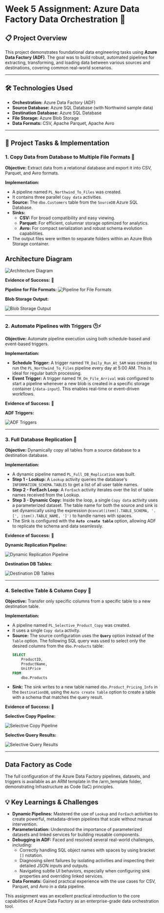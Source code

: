 # Week 5 Assignment: Azure Data Factory Data Orchestration 🚀

## 📋 Project Overview

This project demonstrates foundational data engineering tasks using **Azure Data Factory (ADF)**. The goal was to build robust, automated pipelines for extracting, transforming, and loading data between various sources and destinations, covering common real-world scenarios.

---

## 🛠️ Technologies Used

*   **Orchestration:** Azure Data Factory (ADF)
*   **Source Database:** Azure SQL Database (with Northwind sample data)
*   **Destination Database:** Azure SQL Database
*   **File Storage:** Azure Blob Storage
*   **Data Formats:** CSV, Apache Parquet, Apache Avro

---

## 📂 Project Tasks & Implementation

### 1. Copy Data from Database to Multiple File Formats 📄

**Objective:** Extract data from a relational database and export it into CSV, Parquet, and Avro formats.

**Implementation:**
*   A pipeline named `PL_Northwind_To_Files` was created.
*   It contains three parallel `Copy data` activities.
*   **Source:** The `dbo.Customers` table from the `SourceDB` Azure SQL Database.
*   **Sinks:**
    *   **CSV:** For broad compatibility and easy viewing.
    *   **Parquet:** For efficient, columnar storage optimized for analytics.
    *   **Avro:** For compact serialization and robust schema evolution capabilities.
*   The output files were written to separate folders within an Azure Blob Storage container.

## Architecture Diagram

![Architecture Diagram](https://github.com/Ayush03A/Celebal-Summer-Internship-Data-Engineer-2025/blob/abdc789e575d11d96e067ab562c6fafeb3a7049b/WEEK%205/Screenshots/Architecture%20Diagram.png)

**Evidence of Success:** 📸

**Pipeline for File Formats:**
![Pipeline for File Formats](Screenshots/Pipeline_NW_Customers_To_Files.png)

**Blob Storage Output:**

![Blob Storage Output](https://github.com/Ayush03A/Celebal-Summer-Internship-Data-Engineer-2025/blob/abdc789e575d11d96e067ab562c6fafeb3a7049b/WEEK%205/Screenshots/Copy%20Data%20from%20Database%20to%20CSV%2C%20Parquet%2C%20and%20Avro%20File%20Formats%202.png)

---

### 2. Automate Pipelines with Triggers 🕒⚡

**Objective:** Automate pipeline execution using both schedule-based and event-based triggers.

**Implementation:**
*   **Schedule Trigger:** A trigger named `TR_Daily_Run_At_5AM` was created to run the `PL_Northwind_To_Files` pipeline every day at 5:00 AM. This is ideal for regular batch processing.
*   **Event Trigger:** A trigger named `TR_On_File_Arrival` was configured to start a pipeline whenever a new blob is created in a specific storage container (`/data-input`). This enables real-time or event-driven workflows.

**Evidence of Success:** 📸

**ADF Triggers:**

![ADF Triggers](https://github.com/Ayush03A/Celebal-Summer-Internship-Data-Engineer-2025/blob/abdc789e575d11d96e067ab562c6fafeb3a7049b/WEEK%205/Screenshots/Schedule%20and%20Event%20triggers.png)

---

### 3. Full Database Replication 🔄

**Objective:** Dynamically copy all tables from a source database to a destination database.

**Implementation:**
*   A dynamic pipeline named `PL_Full_DB_Replication` was built.
*   **Step 1 - Lookup:** A `Lookup` activity queries the database's `INFORMATION_SCHEMA.TABLES` to get a list of all user table names.
*   **Step 2 - ForEach Loop:** A `ForEach` activity iterates over the list of table names received from the Lookup.
*   **Step 3 - Dynamic Copy:** Inside the loop, a single `Copy data` activity uses a parameterized dataset. The table name for both the source and sink is set dynamically using the expression `@concat(item().TABLE_SCHEMA, '.[', item().TABLE_NAME, ']')` to handle names with spaces.
*   The Sink is configured with the **`Auto create table`** option, allowing ADF to replicate the schema and data seamlessly.

**Evidence of Success:** 📸

**Dynamic Replication Pipeline:**

![Dynamic Replication Pipeline](https://github.com/Ayush03A/Celebal-Summer-Internship-Data-Engineer-2025/blob/7391dcfa499448bb5d6eedfca132d8a6d5a1b9a6/WEEK%205/Screenshots/Pipeline_Full_DB_Replication.png)

**Destination DB Tables:**

![Destination DB Tables](https://github.com/Ayush03A/Celebal-Summer-Internship-Data-Engineer-2025/blob/abdc789e575d11d96e067ab562c6fafeb3a7049b/WEEK%205/Screenshots/Coping%20Done.png)

---

### 4. Selective Table & Column Copy 🎯

**Objective:** Transfer only specific columns from a specific table to a new destination table.

**Implementation:**
*   A pipeline named `PL_Selective_Product_Copy` was created.
*   It uses a single `Copy data` activity.
*   **Source:** The source configuration uses the **`Query`** option instead of the `Table` option. The following SQL query was used to select only the desired columns from the `dbo.Products` table:
    ```sql
    SELECT
        ProductID,
        ProductName,
        UnitPrice
    FROM
        dbo.Products
    ```
*   **Sink:** The sink writes to a new table named `dbo.Product_Pricing_Info` in the `DestinationDB`, using the `Auto create table` option to create a table with a schema that matches the query result.

**Evidence of Success:** 📸

**Selective Copy Pipeline:**

![Selective Copy Pipeline](https://github.com/Ayush03A/Celebal-Summer-Internship-Data-Engineer-2025/blob/7391dcfa499448bb5d6eedfca132d8a6d5a1b9a6/WEEK%205/Screenshots/Pipeline_Selective_Product_Copy.png)

**Selective Query Results:**

![Selective Query Results](https://github.com/Ayush03A/Celebal-Summer-Internship-Data-Engineer-2025/blob/abdc789e575d11d96e067ab562c6fafeb3a7049b/WEEK%205/Screenshots/Copy%20Selective%20Tables%20with%20Selective%20Columns.png)

---

## Data Factory as Code

The full configuration of the Azure Data Factory pipelines, datasets, and triggers is available as an ARM template in the /arm_template folder, demonstrating Infrastructure as Code (IaC) principles.

## 💡 Key Learnings & Challenges

*   **Dynamic Pipelines:** Mastered the use of `Lookup` and `ForEach` activities to create powerful, metadata-driven pipelines that scale without manual intervention.
*   **Parameterization:** Understood the importance of parameterized datasets and linked services for building reusable components.
*   **Debugging in ADF:** Faced and resolved several real-world challenges, including:
    *   Correctly handling SQL object names with spaces by using bracket `[]` notation.
    *   Diagnosing silent failures by isolating activities and inspecting their detailed JSON inputs and outputs.
    *   Navigating subtle UI behaviors, especially when configuring sink properties and overriding linked services.
*   **Data Formats:** Gained practical experience with the use cases for CSV, Parquet, and Avro in a data pipeline.

This assignment was an excellent practical introduction to the core capabilities of Azure Data Factory as an enterprise-grade data orchestration tool.
